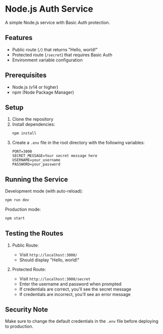 # Node.js Auth Service

A simple Node.js service with Basic Auth protection.

## Features

- Public route (`/`) that returns "Hello, world!"
- Protected route (`/secret`) that requires Basic Auth
- Environment variable configuration

## Prerequisites

- Node.js (v14 or higher)
- npm (Node Package Manager)

## Setup

1. Clone the repository
2. Install dependencies:
   ```bash
   npm install
   ```
3. Create a `.env` file in the root directory with the following variables:
   ```
   PORT=3000
   SECRET_MESSAGE=Your secret message here
   USERNAME=your_username
   PASSWORD=your_password
   ```

## Running the Service

Development mode (with auto-reload):
```bash
npm run dev
```

Production mode:
```bash
npm start
```

## Testing the Routes

1. Public Route:
   - Visit `http://localhost:3000/`
   - Should display "Hello, world!"

2. Protected Route:
   - Visit `http://localhost:3000/secret`
   - Enter the username and password when prompted
   - If credentials are correct, you'll see the secret message
   - If credentials are incorrect, you'll see an error message

## Security Note

Make sure to change the default credentials in the `.env` file before deploying to production. 